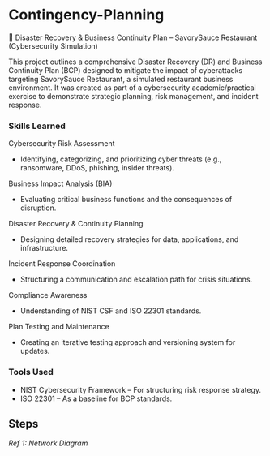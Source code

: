 # Contingency-Planning
🚨 Disaster Recovery & Business Continuity Plan – SavorySauce Restaurant (Cybersecurity Simulation)
 
This project outlines a comprehensive Disaster Recovery (DR) and Business Continuity Plan (BCP) designed to mitigate the impact of cyberattacks targeting SavorySauce Restaurant, a simulated restaurant business environment. It was created as part of a cybersecurity academic/practical exercise to demonstrate strategic planning, risk management, and incident response.

### Skills Learned

Cybersecurity Risk Assessment
- Identifying, categorizing, and prioritizing cyber threats (e.g., ransomware, DDoS, phishing, insider threats).

Business Impact Analysis (BIA)
- Evaluating critical business functions and the consequences of disruption.

Disaster Recovery & Continuity Planning
- Designing detailed recovery strategies for data, applications, and infrastructure.

Incident Response Coordination
- Structuring a communication and escalation path for crisis situations.

Compliance Awareness
- Understanding of NIST CSF and ISO 22301 standards.

Plan Testing and Maintenance
- Creating an iterative testing approach and versioning system for updates.

### Tools Used

- NIST Cybersecurity Framework – For structuring risk response strategy.
- ISO 22301 – As a baseline for BCP standards.

## Steps


*Ref 1: Network Diagram*

